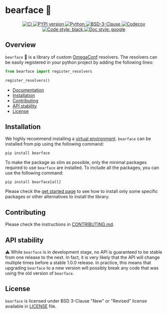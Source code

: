 # bearface :bear:

<p align="center">
   <a href="https://github.com/durandtibo/bearface/actions">
      <img alt="CI" src="https://github.com/durandtibo/bearface/workflows/CI/badge.svg?event=push&branch=main">
   </a>
    <a href="https://pypi.org/project/bearface/">
      <img alt="PYPI version" src="https://img.shields.io/pypi/v/bearface">
    </a>
   <a href="https://pypi.org/project/bearface/">
      <img alt="Python" src="https://img.shields.io/pypi/pyversions/bearface.svg">
   </a>
   <a href="https://opensource.org/licenses/BSD-3-Clause">
      <img alt="BSD-3-Clause" src="https://img.shields.io/pypi/l/bearface">
   </a>
   <a href="https://codecov.io/gh/durandtibo/bearface">
      <img alt="Codecov" src="https://codecov.io/gh/durandtibo/bearface/branch/main/graph/badge.svg">
   </a>
   <a href="https://github.com/psf/black">
     <img  alt="Code style: black" src="https://img.shields.io/badge/code%20style-black-000000.svg">
   </a>
   <a href="https://google.github.io/styleguide/pyguide.html#s3.8-comments-and-docstrings">
     <img  alt="Doc style: google" src="https://img.shields.io/badge/%20style-google-3666d6.svg">
   </a>
   <br/>
</p>

## Overview

`bearface` :bear: is a library of custom [OmegaConf](https://github.com/omry/omegaconf) resolvers.
The resolvers can be easily registered in your python project by adding the following lines:

```python
from bearface import register_resolvers

register_resolvers()
```

- [Documentation](https://durandtibo.github.io/bearface/)
- [Installation](#installation)
- [Contributing](#contributing)
- [API stability](#api-stability)
- [License](#license)

## Installation

We highly recommend installing
a [virtual environment](https://packaging.python.org/guides/installing-using-pip-and-virtual-environments/).
`bearface` can be installed from pip using the following command:

```shell
pip install bearface
```

To make the package as slim as possible, only the minimal packages required to use `bearface` are
installed.
To include all the packages, you can use the following command:

```shell
pip install bearface[all]
```

Please check the [get started page](https://durandtibo.github.io/bearface/get_started) to see how to
install only some specific packages or other alternatives to install the library.

## Contributing

Please check the instructions in [CONTRIBUTING.md](.github/CONTRIBUTING.md).

## API stability

:warning: While `bearface` is in development stage, no API is guaranteed to be stable from one
release to the next.
In fact, it is very likely that the API will change multiple times before a stable 1.0.0 release.
In practice, this means that upgrading `bearface` to a new version will possibly break any code that
was using the old version of `bearface`.

## License

`bearface` is licensed under BSD 3-Clause "New" or "Revised" license available in [LICENSE](LICENSE)
file.
